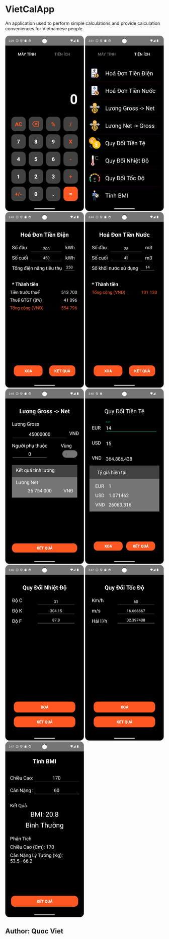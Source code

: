 # VietCalApp
An application used to perform simple calculations and provide calculation conveniences for Vietnamese people.

<img src="https://github.com/QuocViet132/VietCalApp/blob/develop/ImageUI/CalculatorUI.png" alt="CalculatorUI" width="250" /> 
<img src="https://github.com/QuocViet132/VietCalApp/blob/develop/ImageUI/ExtensionsUI.png" alt="ExtensionsUI.png" width="250" /> 
<img src="https://github.com/QuocViet132/VietCalApp/blob/develop/ImageUI/ElectriccityBillUI.png" alt="ElectriccityBillUI" width="250" />

<img src="https://github.com/QuocViet132/VietCalApp/blob/develop/ImageUI/WaterBill.png" alt="WaterBill" width="250" /> 
<img src="https://github.com/QuocViet132/VietCalApp/blob/develop/ImageUI/ConvertGrossToNet.png" alt="ConvertGrossToNet" width="250" /> 
<img src="https://github.com/QuocViet132/VietCalApp/blob/master/ImageUI/convertCurrency.png" alt="convertCurrency" width="250" />

<img src="https://github.com/QuocViet132/VietCalApp/blob/develop/ImageUI/convertTemperature.png" alt="convertTemperature" width="250" /> 
<img src="https://github.com/QuocViet132/VietCalApp/blob/develop/ImageUI/convertSpeed.png" alt="convertSpeedt" width="250" /> <img src="https://github.com/QuocViet132/VietCalApp/blob/develop/ImageUI/calculateBmi.png" alt="calculateBmi" width="250" />

## Author: Quoc Viet

